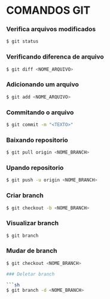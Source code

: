 # COMANDOS GIT

### Verifica arquivos modificados

```sh
$ git status
```

### Verificando diferenca de arquivo

```sh
$ git diff <NOME_ARQUIVO>
```

### Adicionando um arquivo

```sh
$ git add <NOME_ARQUIVO>
```

### Commitando o arquivo

```sh
$ git commit -m "<TEXTO>"
```

### Baixando repositorio

```sh
$ git pull origin <NOME_BRANCH>
```

### Upando repositorio

```sh
$ git push -u origin <NOME_BRANCH>
```

### Criar branch

```sh
$ git checkout -b <NOME_BRANCH>
```

### Visualizar branch

```sh
$ git branch
```

### Mudar de branch

```sh
$ git checkout <NOME_BRANCH>

### Deletar branch

```sh
$ git branch -d <NOME_BRANCH>
```
